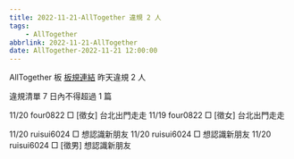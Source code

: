 ```yaml
---
title: 2022-11-21-AllTogether 違規 2 人
tags:
    - AllTogether
abbrlink: 2022-11-21-AllTogether
date: AllTogether-2022-11-21 12:00:00
---
```

AllTogether 板 [板規連結](https://www.ptt.cc/bbs/AllTogether/M.1643211430.A.5FB.html)
昨天違規 2 人
<!-- more -->

違規清單
7 日內不得超過 1 篇

11/20 four0822 □ [徵女] 台北出門走走
11/19 four0822 □ [徵女] 台北出門走走

11/20 ruisui6024 □ 想認識新朋友
11/20 ruisui6024 □ 想認識新朋友
11/20 ruisui6024 □ [徵男] 想認識新朋友
